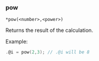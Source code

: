 ### pow
```
*pow(<number>,<power>)
```

Returns the result of the calculation.

Example:
```c
.@i = pow(2,3); // .@i will be 8
```
